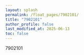 ```yaml
---
layout: splash
permalink: /float_pages/7902101/
title: "7902101"
author_profile: false
last_modified_at: 2025-06-13
toc: false
---
```

 
7902101
